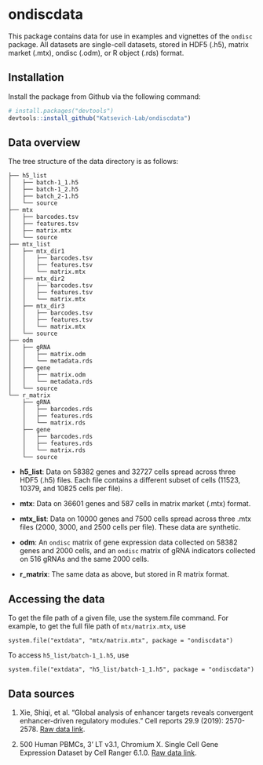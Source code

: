 
<!-- README.md is generated from README.Rmd. Please edit that file -->

# ondiscdata

This package contains data for use in examples and vignettes of the
`ondisc` package. All datasets are single-cell datasets, stored in HDF5
(.h5), matrix market (.mtx), ondisc (.odm), or R object (.rds) format.

## Installation

Install the package from Github via the following command:

``` r
# install.packages("devtools")
devtools::install_github("Katsevich-Lab/ondiscdata")
```

## Data overview

The tree structure of the data directory is as follows:

    ├── h5_list
    │   ├── batch-1_1.h5
    │   ├── batch-1_2.h5
    │   ├── batch_2-1.h5
    │   └── source
    ├── mtx
    │   ├── barcodes.tsv
    │   ├── features.tsv
    │   ├── matrix.mtx
    │   └── source
    ├── mtx_list
    │   ├── mtx_dir1
    │   │   ├── barcodes.tsv
    │   │   ├── features.tsv
    │   │   └── matrix.mtx
    │   ├── mtx_dir2
    │   │   ├── barcodes.tsv
    │   │   ├── features.tsv
    │   │   └── matrix.mtx
    │   ├── mtx_dir3
    │   │   ├── barcodes.tsv
    │   │   ├── features.tsv
    │   │   └── matrix.mtx
    │   └── source
    ├── odm
    │   ├── gRNA
    │   │   ├── matrix.odm
    │   │   └── metadata.rds
    │   ├── gene
    │   │   ├── matrix.odm
    │   │   └── metadata.rds
    │   └── source
    └── r_matrix
        ├── gRNA
        │   ├── barcodes.rds
        │   ├── features.rds
        │   └── matrix.rds
        ├── gene
        │   ├── barcodes.rds
        │   ├── features.rds
        │   └── matrix.rds
        └── source

  - **h5\_list**: Data on 58382 genes and 32727 cells spread across
    three HDF5 (.h5) files. Each file contains a different subset of
    cells (11523, 10379, and 10825 cells per file).

  - **mtx**: Data on 36601 genes and 587 cells in matrix market (.mtx)
    format.

  - **mtx\_list**: Data on 10000 genes and 7500 cells spread across
    three .mtx files (2000, 3000, and 2500 cells per file). These data
    are synthetic.

  - **odm**: An `ondisc` matrix of gene expression data collected on
    58382 genes and 2000 cells, and an `ondisc` matrix of gRNA
    indicators collected on 516 gRNAs and the same 2000 cells.

  - **r\_matrix**: The same data as above, but stored in R matrix
    format.

## Accessing the data

To get the file path of a given file, use the system.file command. For
example, to get the full file path of `mtx/matrix.mtx`, use

    system.file("extdata", "mtx/matrix.mtx", package = "ondiscdata")

To access `h5_list/batch-1_1.h5`, use

    system.file("extdata", "h5_list/batch-1_1.h5", package = "ondiscdata")

## Data sources

1.  Xie, Shiqi, et al. “Global analysis of enhancer targets reveals
    convergent enhancer-driven regulatory modules.” Cell reports 29.9
    (2019): 2570-2578. [Raw data
    link](https://www.ncbi.nlm.nih.gov/geo/download/?acc=GSE129837).

2.  500 Human PBMCs, 3’ LT v3.1, Chromium X. Single Cell Gene Expression
    Dataset by Cell Ranger 6.1.0. [Raw data
    link](https://www.10xgenomics.com/resources/datasets/500-human-pbm-cs-3-lt-v-3-1-chromium-x-3-1-standard-6-1-0).
